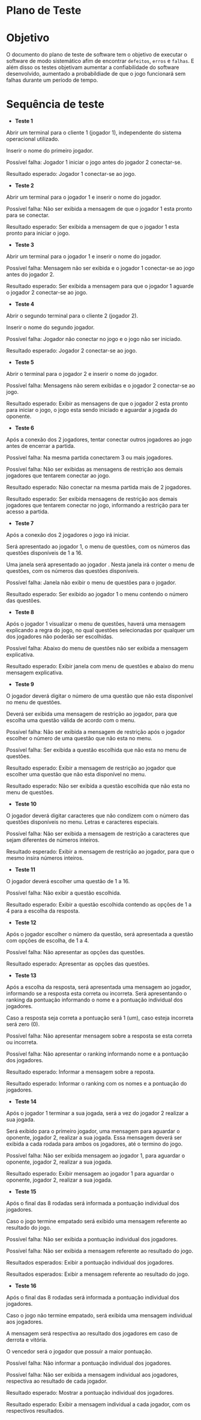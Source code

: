 # **Plano de Teste**  

# **Objetivo**  

O documento do plano de teste de software tem o objetivo de executar o software de modo sistemático afim de encontrar `defeitos`, `erros` e `falhas`. E além disso os testes objetivam aumentar a confiabilidade do software desenvolvido, aumentado a probabildiade de que o jogo funcionará sem falhas durante um período de tempo.  

# **Sequência de teste**  

- **Teste 1**  

Abrir um terminal para o cliente 1 (jogador  1), independente do sistema operacional utilizado.  

Inserir o nome do primeiro jogador.  

Possível falha: Jogador 1 iniciar o jogo antes do jogador 2 conectar-se.  

Resultado esperado: Jogador 1 conectar-se ao jogo.   

- **Teste 2**  

Abrir um terminal para o jogador  1 e inserir o nome do jogador.  

Possível falha: Não ser exibida a mensagem de que o jogador 1 esta pronto para se conectar.  

Resultado esperado: Ser exibida a mensagem de que o jogador 1 esta pronto para iniciar o jogo.  

- **Teste 3**  

Abrir um terminal para o jogador  1 e inserir o nome do jogador.   

Possível falha: Mensagem não ser exibida e o jogador 1 conectar-se ao jogo antes do jogador 2.  

Resultado esperado: Ser exibida a mensagem para que o jogador 1 aguarde o jogador 2 conectar-se ao jogo.  

- **Teste 4**  

Abrir o segundo terminal para o cliente 2 (jogador 2). 

Inserir o nome do segundo jogador.  

Possível falha: Jogador não conectar no jogo e o jogo não ser iniciado.  

Resultado esperado: Jogador 2 conectar-se ao jogo.  

- **Teste 5**  

Abrir o terminal para o jogador 2 e inserir o nome do jogador.  

Possível falha: Mensagens não serem exibidas e o jogador 2 conectar-se ao jogo.  

Resultado esperado: Exibir as mensagens de que o jogador 2 esta pronto para iniciar o jogo, o jogo esta sendo iniciado e aguardar a jogada do oponente.  

- **Teste 6**  

Após a conexão dos 2 jogadores, tentar conectar outros jogadores ao jogo antes de encerrar a partida.  

Possível falha: Na mesma partida conectarem 3 ou mais jogadores.  

Possível falha: Não ser exibidas as mensagens de restrição aos demais jogadores que tentarem conectar ao jogo.  

Resultado esperado: Não conectar na mesma partida mais de 2 jogadores.  

Resultado esperado: Ser exibida mensagens de restrição aos demais jogadores que tentarem conectar no jogo,  informando a restrição para ter acesso a partida.  

- **Teste 7**  

Após a conexão dos 2 jogadores o jogo irá iniciar.  

Será apresentado ao jogador 1, o menu de questões, com os números das questões disponíveis de 1 a 16.  

Uma janela será apresentado ao jogador . Nesta janela irá conter o menu de questões, com os números das questões disponíveis.  

Possível falha: Janela não exibir o menu de questões para o jogador.  

Resultado esperado: Ser exibido ao jogador 1 o menu contendo o número das questões.  

- **Teste 8**  

Após o jogador 1 visualizar o menu de questões, haverá uma mensagem explicando a regra do jogo, no qual questões selecionadas por qualquer um dos jogadores não poderão ser escolhidas.  

Possível falha: Abaixo do menu de questões não ser exibida a mensagem explicativa.  

Resultado esperado: Exibir janela com menu de questões e abaixo do menu mensagem explicativa.  

- **Teste 9**  

O jogador deverá digitar o número de uma questão que não esta disponível no menu de questões.  

Deverá ser exibida uma mensagem de restrição ao jogador, para que escolha uma questão válida de acordo com o menu.  

Possível falha: Não ser exibida a mensagem de restrição após o jogador escolher o número de uma questão que não esta no menu.  

Possível falha: Ser exibida a questão escolhida que não esta no menu de questões.  

Resultado esperado: Exibir a mensagem de restrição ao jogador que escolher uma questão que não esta disponível no menu.  

Resultado esperado: Não ser exibida a questão escolhida que não esta no menu de questões.   

- **Teste 10**  

O jogador deverá digitar caracteres que não condizem com o número das questões disponíveis no menu. Letras e caracteres especiais.  

Possível falha: Não ser exibida a mensagem de restrição a caracteres que sejam diferentes de números inteiros.  

Resultado esperado: Exibir a mensagem de restrição ao jogador, para que  o mesmo insira números inteiros.  

- **Teste 11**  

O jogador deverá escolher uma questão de 1 a 16.  

Possível falha: Não exibir a questão escolhida.  

Resultado esperado: Exibir a questão escolhida contendo as opções de 1 a 4 para a escolha da resposta.  

- **Teste 12**  

Após o jogador escolher o número da questão, será apresentada a questão com opções de escolha, de 1 a 4.  

Possível falha: Não apresentar as opções das questões.  

Resultado esperado: Apresentar as opções das questões.  

- **Teste 13**  

Após a escolha da resposta, será apresentada uma mensagem ao jogador, informando se a resposta esta correta ou incorreta. Será apresentando o ranking da pontuação informando o nome e a pontuação individual dos jogadores.  

Caso a resposta seja correta a pontuação será 1 (um), caso esteja incorreta será zero (0).  

Possível falha: Não apresentar mensagem sobre a resposta se esta correta ou incorreta.  

Possível falha: Não apresentar o ranking informando nome e a pontuação dos jogadores.  

Resultado esperado: Informar a mensagem sobre a reposta.  

Resultado esperado: Informar o ranking com os nomes e a pontuação do jogadores.  

- **Teste 14**  

Após o jogador 1 terminar a sua jogada, será a vez do jogador 2 realizar a sua jogada.  

Será exibido para o primeiro jogador, uma mensagem para aguardar o oponente, jogador 2, realizar a sua jogada. Essa mensagem deverá ser exibida a cada rodada para ambos os jogadores, até o termino do jogo.  

Possível falha: Não ser exibida mensagem ao jogador 1, para aguardar o oponente, jogador 2, realizar a sua jogada.  

Resultado esperado: Exibir mensagem ao jogador 1 para aguardar o oponente, jogador 2, realizar a sua jogada.   

- **Teste 15**  

Após o final das 8 rodadas será informada a pontuação individual dos jogadores.  

Caso o jogo termine empatado será exibido uma mensagem referente ao resultado do jogo.  

Possível falha: Não ser exibida a pontuação individual dos jogadores.  

Possível falha: Não ser exibida a mensagem referente ao resultado do jogo.  

Resultados esperados: Exibir a pontuação individual dos jogadores.  

Resultados esperados: Exibir a mensagem referente ao resultado do jogo.  

- **Teste 16**  

Após o final das 8 rodadas será informada a pontuação individual dos jogadores.  

Caso o jogo não termine empatado, será exibida uma mensagem individual aos jogadores.  

A mensagem será respectiva ao resultado dos jogadores em caso de derrota e vitória.  

O vencedor será o jogador que possuir a maior pontuação.  

Possível falha: Não informar a pontuação individual dos jogadores.  

Possível falha: Não ser exibida a mensagem individual aos jogadores, respectiva ao resultado de cada jogador.  

Resultado esperado: Mostrar a pontuação individual dos jogadores.  

Resultado esperado: Exibir a mensagem individual a cada jogador, com os respectivos resultados.  





















